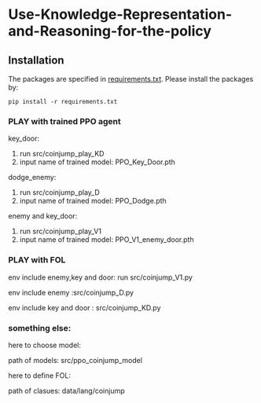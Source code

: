 # Use-Knowledge-Representation-and-Reasoning-for-the-policy


## Installation
The packages are specified in [requirements.txt](./requirements.txt). Please install the packages by:
```
pip install -r requirements.txt
```

### PLAY with trained PPO agent
key_door:
1. run src/coinjump_play_KD 
2. input name of trained model: PPO_Key_Door.pth   

dodge_enemy:
1. run src/coinjump_play_D 
2. input name of trained model: PPO_Dodge.pth   

enemy and key_door:
1. run src/coinjump_play_V1 
2. input name of trained model: PPO_V1_enemy_door.pth 

### PLAY with FOL

env include enemy,key and door: run src/coinjump_V1.py 

env include enemy :src/coinjump_D.py

env include key and door :  src/coinjump_KD.py

### something else:
here to choose model:

path of models: src/ppo_coinjump_model


here to define FOL:

path of clasues: data/lang/coinjump
